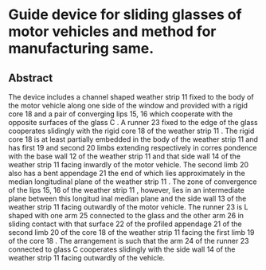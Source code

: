 # Guide device for sliding glasses of motor vehicles and method for manufacturing same.

## Abstract
The device includes a channel shaped weather strip 11 fixed to the body of the motor vehicle along one side of the window and provided with a rigid core 18 and a pair of converging lips 15, 16 which cooperate with the opposite surfaces of the glass C . A runner 23 fixed to the edge of the glass cooperates slidingly with the rigid core 18 of the weather strip 11 . The rigid core 18 is at least partially embedded in the body of the weather strip 11 and has first 19 and second 20 limbs extending respectively in corres pondence with the base wall 12 of the weather strip 11 and that side wall 14 of the weather strip 11 facing inwardly of the motor vehicle. The second limb 20 also has a bent appendage 21 the end of which lies approximately in the median longitudinal plane of the weather strip 11 . The zone of convergence of the lips 15, 16 of the weather strip 11 , however, lies in an intermediate plane between this longitud inal median plane and the side wall 13 of the weather strip 11 facing outwardly of the motor vehicle. The runner 23 is L shaped with one arm 25 connected to the glass and the other arm 26 in sliding contact with that surface 22 of the profiled appendage 21 of the second limb 20 of the core 18 of the weather strip 11 facing the first limb 19 of the core 18 . The arrangement is such that the arm 24 of the runner 23 connected to glass C cooperates slidingly with the side wall 14 of the weather strip 11 facing outwardly of the vehicle.
